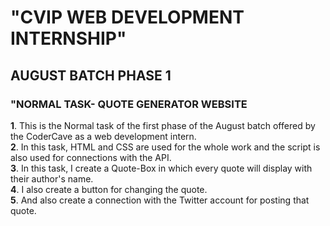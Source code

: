   # "CVIP WEB DEVELOPMENT INTERNSHIP"
  ## AUGUST BATCH PHASE 1
  ### "NORMAL TASK- QUOTE GENERATOR WEBSITE
  **1**. This is the Normal task of the first phase of the August batch offered by the CoderCave as a web development intern.<br>
  **2**. In this task, HTML and CSS are used for the whole work and the script is also used for connections with the API.<br>
  **3**. In this task, I create a Quote-Box in which every quote will display with their author's name.<br>
  **4**. I also create a button for changing the quote.<br>
  **5**. And also create a connection with the Twitter account for posting that quote.<br>  
  

